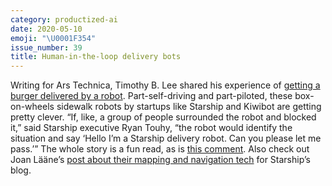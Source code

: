 ```yaml
---
category: productized-ai
date: 2020-05-10
emoji: "\U0001F354"
issue_number: 39
title: Human-in-the-loop delivery bots
---
```


Writing for Ars Technica, Timothy B.
Lee shared his experience of [getting a burger delivered by a robot](https://arstechnica.com/tech-policy/2020/04/the-pandemic-is-bringing-us-closer-to-our-robot-takeout-future/?utm_campaign=Dynamically%20Typed&utm_medium=email&utm_source=Revue%20newsletter).
Part-self-driving and part-piloted, these box-on-wheels sidewalk robots by startups like Starship and Kiwibot are getting pretty clever.
“If, like, a group of people surrounded the robot and blocked it,” said Starship executive Ryan Touhy, “the robot would identify the situation and say ‘Hello I’m a Starship delivery robot.
Can you please let me pass.’” The whole story is a fun read, as is [this comment](https://arstechnica.com/tech-policy/2020/04/the-pandemic-is-bringing-us-closer-to-our-robot-takeout-future/?comments=1&post=38840444&utm_campaign=Dynamically%20Typed&utm_medium=email&utm_source=Revue%20newsletter).
Also check out Joan Lääne’s [post about their mapping and navigation tech](https://medium.com/starshiptechnologies/how-starship-delivery-robots-know-where-they-are-going-c97d385a1015?utm_campaign=Dynamically%20Typed&utm_medium=email&utm_source=Revue%20newsletter) for Starship’s blog.